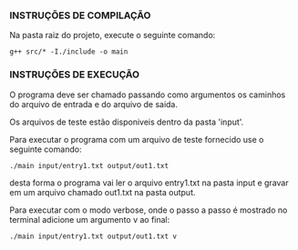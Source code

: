 ### INSTRUÇÕES DE COMPILAÇÃO

Na pasta raiz do projeto, execute o seguinte comando:

``` g++ src/* -I./include -o main ```

### INSTRUÇÕES DE EXECUÇÃO

O programa deve ser chamado passando como argumentos os caminhos do arquivo de entrada
e do arquivo de saida.

Os arquivos de teste estão disponiveis dentro da pasta 'input'.

Para executar o programa com um arquivo de teste fornecido use o seguinte comando:

``` ./main input/entry1.txt output/out1.txt ```

desta forma o programa vai ler o arquivo entry1.txt na pasta input e gravar em um arquivo chamado out1.txt
na pasta output.

Para executar com o modo verbose, onde o passo a passo é mostrado no terminal adicione um argumento v ao final:

``` ./main input/entry1.txt output/out1.txt v ```
